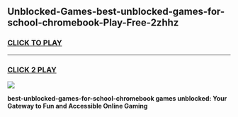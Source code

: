 
## Unblocked-Games-best-unblocked-games-for-school-chromebook-Play-Free-2zhhz
<h3>
<a href="https://premium76.site?title=best-unblocked-games-for-school-chromebook&ref=10A">CLICK TO PLAY</a></h3>
<hr>

<h3>
<a href="https://premium76.site?title=best-unblocked-games-for-school-chromebook&ref=10A">CLICK 2 PLAY</a>
  
</h3>

<a href="https://premium76.site?title=best-unblocked-games-for-school-chromebook&ref=10A"><img src="https://clearcache.store/games.png"></a>


**best-unblocked-games-for-school-chromebook games unblocked: Your Gateway to Fun and Accessible Online Gaming**
